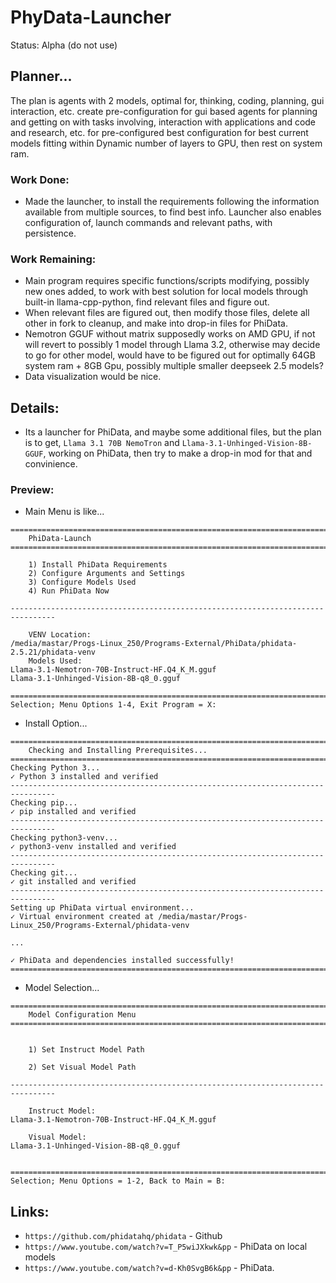 # PhyData-Launcher
Status: Alpha (do not use)

## Planner...
The plan is agents with 2 models, optimal for, thinking, coding, planning, gui interaction, etc. create pre-configuration for gui based agents for planning and getting on with tasks involving, interaction with applications and code and research, etc. for pre-configured best configuration for best current models fitting within Dynamic number of layers to GPU, then rest on system ram.
### Work Done:
- Made the launcher, to install the requirements following the information available from multiple sources, to find best info. Launcher also enables configuration of, launch commands and relevant paths, with persistence.
### Work Remaining:
- Main program requires specific functions/scripts modifying, possibly new ones added, to work with best solution for local models through built-in llama-cpp-python, find relevant files and figure out.
- When relevant files are figured out, then modify those files, delete all other in fork to cleanup, and make into drop-in files for PhiData. 
- Nemotron GGUF without matrix supposedly works on AMD GPU, if not will revert to possibly 1 model through Llama 3.2, otherwise may decide to go for other model, would have to be figured out for optimally 64GB system ram + 8GB Gpu, possibly multiple smaller deepseek 2.5 models?
- Data visualization would be nice.

## Details:
- Its a launcher for PhiData, and maybe some additional files, but the plan is to get, `Llama 3.1 70B NemoTron` and `Llama-3.1-Unhinged-Vision-8B-GGUF`, working on PhiData, then try to make a drop-in mod for that and convinience.

### Preview:
- Main Menu is like...
```
================================================================================
    PhiData-Launch
================================================================================

    1) Install PhiData Requirements
    2) Configure Arguments and Settings
    3) Configure Models Used
    4) Run PhiData Now

--------------------------------------------------------------------------------

    VENV Location:
/media/mastar/Progs-Linux_250/Programs-External/PhiData/phidata-2.5.21/phidata-venv
    Models Used:
Llama-3.1-Nemotron-70B-Instruct-HF.Q4_K_M.gguf
Llama-3.1-Unhinged-Vision-8B-q8_0.gguf

================================================================================
Selection; Menu Options 1-4, Exit Program = X: 

```
- Install Option...
```
================================================================================
    Checking and Installing Prerequisites...
================================================================================
Checking Python 3...
✓ Python 3 installed and verified
--------------------------------------------------------------------------------
Checking pip...
✓ pip installed and verified
--------------------------------------------------------------------------------
Checking python3-venv...
✓ python3-venv installed and verified
--------------------------------------------------------------------------------
Checking git...
✓ git installed and verified
--------------------------------------------------------------------------------
Setting up PhiData virtual environment...
✓ Virtual environment created at /media/mastar/Progs-Linux_250/Programs-External/phidata-venv

...

✓ PhiData and dependencies installed successfully!
================================================================================
```
- Model Selection...
```
================================================================================
    Model Configuration Menu
================================================================================


    1) Set Instruct Model Path

    2) Set Visual Model Path

--------------------------------------------------------------------------------

    Instruct Model:
Llama-3.1-Nemotron-70B-Instruct-HF.Q4_K_M.gguf

    Visual Model:
Llama-3.1-Unhinged-Vision-8B-q8_0.gguf


================================================================================
Selection; Menu Options = 1-2, Back to Main = B: 

```

## Links:
- `https://github.com/phidatahq/phidata` - Github
- `https://www.youtube.com/watch?v=T_P5wiJXkwk&pp` - PhiData on local models
- `https://www.youtube.com/watch?v=d-Kh0SvgB6k&pp` - PhiData.
